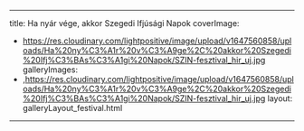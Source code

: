 
---
title: Ha nyár vége, akkor Szegedi Ifjúsági Napok
coverImage:
  - https://res.cloudinary.com/lightpositive/image/upload/v1647560858/uploads/Ha%20ny%C3%A1r%20v%C3%A9ge%2C%20akkor%20Szegedi%20Ifj%C3%BAs%C3%A1gi%20Napok/SZIN-fesztival_hir_uj.jpg
galleryImages:
   - ,https://res.cloudinary.com/lightpositive/image/upload/v1647560858/uploads/Ha%20ny%C3%A1r%20v%C3%A9ge%2C%20akkor%20Szegedi%20Ifj%C3%BAs%C3%A1gi%20Napok/SZIN-fesztival_hir_uj.jpg
layout: galleryLayout_festival.html
---
